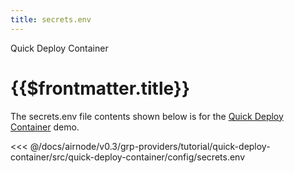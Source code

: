 ```yaml
---
title: secrets.env
---
```


<TitleSpan>Quick Deploy Container</TitleSpan>

# {{$frontmatter.title}}

<VersionWarning/>

The secrets.env file contents shown below is for the [Quick Deploy Container](./) demo.

<!-- prettier-ignore -->
<<< @/docs/airnode/v0.3/grp-providers/tutorial/quick-deploy-container/src/quick-deploy-container/config/secrets.env
